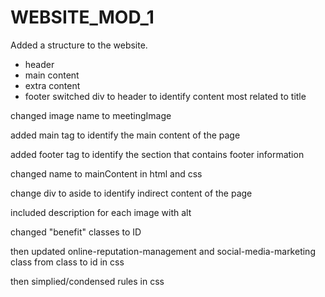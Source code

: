# WEBSITE_MOD_1

Added a structure to the website.
- header 
- main content
- extra content
- footer
switched div to header to identify content most related to title

changed image name to meetingImage

added main tag to identify the main content of the page

added footer tag to identify the section that contains footer information

changed name to mainContent in html and css

change div to aside to identify indirect content of the page

included description for each image with alt

changed "benefit" classes to ID

then updated online-reputation-management and social-media-marketing class from class to id in css

then simplied/condensed rules in css
